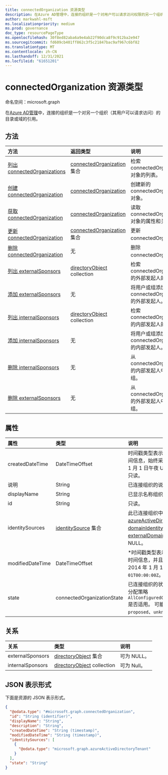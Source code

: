 ```yaml
---
title: connectedOrganization 资源类型
description: 在Azure AD管理中，连接的组织是一个对用户可以请求访问权限的另一个组织的目录或域的引用。
author: markwahl-msft
ms.localizationpriority: medium
ms.prod: governance
doc_type: resourcePageType
ms.openlocfilehash: 30f8ed82aba6a9e4ab22f90dca8f9c912ba2e947
ms.sourcegitcommit: fd609cb401ff862c3f5c21847bac9af967c6bf82
ms.translationtype: MT
ms.contentlocale: zh-CN
ms.lasthandoff: 12/31/2021
ms.locfileid: "61651201"
---
```

# <a name="connectedorganization-resource-type"></a>connectedOrganization 资源类型

命名空间：microsoft.graph


在[Azure AD管理](entitlementmanagement-overview.md)中，连接的组织是一个对另一个组织（其用户可以请求访问）的目录或域的引用。

## <a name="methods"></a>方法
|方法|返回类型|说明|
|:---|:---|:---|
|[列出 connectedOrganizations](../api/entitlementmanagement-list-connectedorganizations.md)|[connectedOrganization](connectedorganization.md) 集合|检索 connectedOrganization 对象的列表。 |
|[创建 connectedOrganization](../api/entitlementmanagement-post-connectedorganizations.md)|[connectedOrganization](connectedorganization.md)|创建新的 connectedOrganization 对象。 |
|[获取 connectedOrganization](../api/connectedorganization-get.md)|[connectedOrganization](connectedorganization.md)|读取 connectedOrganization 对象的属性和关系。 |
|[更新 connectedOrganization](../api/connectedorganization-update.md)|[connectedOrganization](connectedorganization.md) 集合|更新 connectedOrganization。 |
|[删除 connectedOrganization](../api/connectedorganization-delete.md)|无|删除 connectedOrganization。 |
|[列出 externalSponsors](../api/connectedorganization-list-externalsponsors.md)|[directoryObject](directoryobject.md) collection|检索 connectedOrganization 的外部发起人的列表。 |
|[添加 externalSponsors](../api/connectedorganization-post-externalsponsors.md)|无|将用户或组添加到 connectedOrganization 的外部发起人。 |
|[列出 internalSponsors](../api/connectedorganization-list-internalsponsors.md)|[directoryObject](directoryobject.md) collection|检索 connectedOrganization 的内部发起人的列表。 |
|[添加 internalSponsors](../api/connectedorganization-post-internalsponsors.md)|无|将用户或组添加到 connectedOrganization 的内部发起人。 |
|[删除 internalSponsors](../api/connectedorganization-delete-internalsponsors.md)|无|从 connectedOrganization 的内部发起人中删除用户或组。 |
|[删除 externalSponsors](../api/connectedorganization-delete-externalsponsors.md)|无|从 connectedOrganization 的外部发起人中删除用户或组。 |

## <a name="properties"></a>属性
|属性|类型|说明|
|:---|:---|:---|
|createdDateTime|DateTimeOffset|时间戳类型表示采用 ISO 8601 格式的日期和时间信息，始终采用 UTC 时区。 例如，2014 年 1 月 1 日午夜 UTC 为 `2014-01-01T00:00:00Z`。 只读。|
|说明|String|已连接组织的说明。|
|displayName|String|已显示名称组织的成员。 支持 `$filter`（`eq`）。|
|id|String|只读。|
|identitySources|[identitySource](../resources/identitysource.md) 集合|此已连接组织中的身份源[，azureActiveDirectoryTenant、domainIdentitySource](azureactivedirectorytenant.md)或[externalDomainFederation 之一](externaldomainfederation.md)。 [](domainidentitysource.md) 可为 NULL。|
|modifiedDateTime|DateTimeOffset|*时间戳类型表示使用 ISO 8601 格式的日期和时间信息，并且始终采用 UTC 时间。 例如，2014 年 1 月 1 日午夜 UTC 为 `2014-01-01T00:00:00Z`。 只读。|
|state|connectedOrganizationState|已连接组织的状态定义具有请求者作用域类型的分配策略 `AllConfiguredConnectedOrganizationSubjects` 是否适用。  可能的值包括 `configured`、`proposed`、`unknownFutureValue`。|

## <a name="relationships"></a>关系
|关系|类型|说明|
|:---|:---|:---|
|externalSponsors|[directoryObject](directoryobject.md) 集合|可为 NULL。|
|internalSponsors|[directoryObject](directoryobject.md) collection|可为 Null。|

## <a name="json-representation"></a>JSON 表示形式
下面是资源的 JSON 表示形式。
<!-- {
  "blockType": "resource",
  "keyProperty": "id",
  "@odata.type": "microsoft.graph.connectedOrganization",
  "openType": false
}
-->
``` json
{
  "@odata.type": "#microsoft.graph.connectedOrganization",
  "id": "String (identifier)",
  "displayName": "String",
  "description": "String",
  "createdDateTime": "String (timestamp)",
  "modifiedDateTime": "String (timestamp)",
  "identitySources": [
    {
      "@odata.type": "microsoft.graph.azureActiveDirectoryTenant"
    }
  ],
  "state": "String"
}
```


